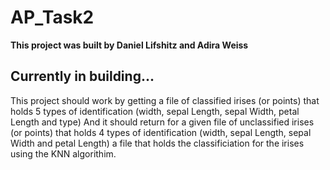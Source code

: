 # AP_Task2

**This project was built by Daniel Lifshitz and Adira Weiss**

## Currently in building...

This project should work by getting a file of classified irises (or points)
that holds 5 types of identification (width, sepal Length, sepal Width, petal Length and type)
And it should return for a given file of unclassified irises (or points)
that holds 4 types of identification (width, sepal Length, sepal Width and petal Length)
a file that holds the classificiation for the irises using the KNN algorithim.
